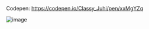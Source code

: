 Codepen: https://codepen.io/Classy_Juhi/pen/xxMgYZq

![image](https://github.com/ClassyJuhi/CSS-Design-Lab/assets/103419567/83455c52-8d8a-4ba5-b0e7-90b379e213fd)



